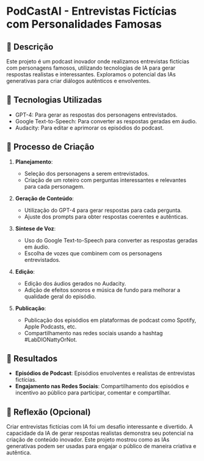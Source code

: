 # PodCastAI - Entrevistas Fictícias com Personalidades Famosas

## 📒 Descrição
Este projeto é um podcast inovador onde realizamos entrevistas fictícias com personagens famosos, utilizando tecnologias de IA para gerar respostas realistas e interessantes. Exploramos o potencial das IAs generativas para criar diálogos autênticos e envolventes.

## 🤖 Tecnologias Utilizadas
- GPT-4: Para gerar as respostas dos personagens entrevistados.
- Google Text-to-Speech: Para converter as respostas geradas em áudio.
- Audacity: Para editar e aprimorar os episódios do podcast.

## 🧐 Processo de Criação
1. **Planejamento**:
   - Seleção dos personagens a serem entrevistados.
   - Criação de um roteiro com perguntas interessantes e relevantes para cada personagem.

2. **Geração de Conteúdo**:
   - Utilização do GPT-4 para gerar respostas para cada pergunta.
   - Ajuste dos prompts para obter respostas coerentes e autênticas.

3. **Síntese de Voz**:
   - Uso do Google Text-to-Speech para converter as respostas geradas em áudio.
   - Escolha de vozes que combinem com os personagens entrevistados.

4. **Edição**:
   - Edição dos áudios gerados no Audacity.
   - Adição de efeitos sonoros e música de fundo para melhorar a qualidade geral do episódio.

5. **Publicação**:
   - Publicação dos episódios em plataformas de podcast como Spotify, Apple Podcasts, etc.
   - Compartilhamento nas redes sociais usando a hashtag #LabDIONattyOrNot.

## 🚀 Resultados
- **Episódios de Podcast**: Episódios envolventes e realistas de entrevistas fictícias.
- **Engajamento nas Redes Sociais**: Compartilhamento dos episódios e incentivo ao público para participar, comentar e compartilhar.

## 💭 Reflexão (Opcional)
Criar entrevistas fictícias com IA foi um desafio interessante e divertido. A capacidade da IA de gerar respostas realistas demonstra seu potencial na criação de conteúdo inovador. Este projeto mostrou como as IAs generativas podem ser usadas para engajar o público de maneira criativa e autêntica.
